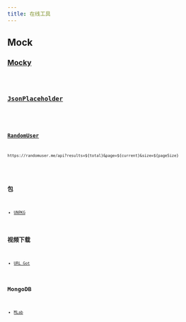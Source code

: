 ```yaml
---
title: 在线工具
---
```


## Mock

### [Mocky](https://www.mocky.io/)

 <code src="./demo/FetchJson.tsx" />

### [JsonPlaceholder](https://jsonplaceholder.typicode.com/)

 <code src="./demo/JsonPlaceholder.tsx" />

### [RandomUser](https://randomuser.me/)

`https://randomuser.me/api?results=${total}&page=${current}&size=${pageSize}`

 <code src="./demo/RandomUser.tsx" />

## 包

- [UNPKG](https://www.unpkg.com/)

## 视频下载

- [URL Got](https://v.urlgot.cn/)

## MongoDB

- [MLab](https://mlab.com/)
